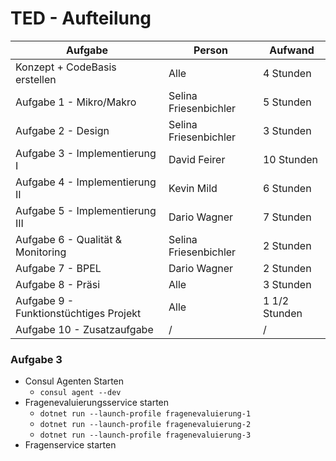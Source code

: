 # TED - Aufteilung
| Aufgabe | Person | Aufwand |
|---|---|---|
| Konzept + CodeBasis erstellen  | Alle | 4 Stunden |
| Aufgabe 1 - Mikro/Makro  | Selina Friesenbichler | 5 Stunden |
| Aufgabe 2 - Design  | Selina Friesenbichler | 3 Stunden |
| Aufgabe 3 - Implementierung I | David Feirer | 10 Stunden |
| Aufgabe 4 - Implementierung II | Kevin Mild | 6 Stunden |
| Aufgabe 5 - Implementierung III | Dario Wagner | 7 Stunden |
| Aufgabe 6 - Qualität & Monitoring | Selina Friesenbichler | 2 Stunden |
| Aufgabe 7 - BPEL | Dario Wagner | 2 Stunden |
| Aufgabe 8 - Präsi | Alle | 3 Stunden |
| Aufgabe 9 - Funktionstüchtiges Projekt | Alle | 1 1/2 Stunden |
| Aufgabe 10 - Zusatzaufgabe | / | / |

### Aufgabe 3
* Consul Agenten Starten
    * ```consul agent --dev```
* Fragenevaluierungsservice starten
    * ```dotnet run --launch-profile fragenevaluierung-1```
    * ```dotnet run --launch-profile fragenevaluierung-2```
    * ```dotnet run --launch-profile fragenevaluierung-3```
* Fragenservice starten
